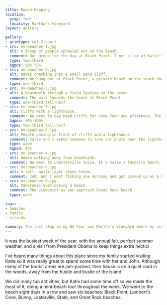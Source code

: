 ```yaml
---
title: Beach hopping
location:
  prep: "on"
  locality: Martha's Vineyard
layout: gallery

gallery:
- gridtype: col-2-short
- src: mv-beaches-1.jpg
  alt: A group of people sprawled out on the beach.
  comment: Our group for the day at Black Point. I met a lot of Katie's friends at once!
  type: two-third
  bgpos: 50% 75%
- src: mv-beaches-2.jpg
  alt: Waves crashing into a small sand cliff.
  comment: We hung out at Black Point, a private beach on the south shore.
  type: one-third
- src: mv-beaches-3.jpg
  alt: A boardwalk through a field leading to the ocean.
  comment: The walk towards the beach at Black Point.
  type: one-third tall-half
- src: mv-beaches-5.jpg
  alt: Cliffs with a lighthouse.
  comment: We went to Gay Head Cliffs for some food one afternoon. The lighthouse is normally an attraction but they physically moved it recently so it's closed for now.
  bgpos: 50% 100%
  type: two-third tall-half
- src: mv-beaches-7.jpg
  alt: People posing in front of cliffs and a lighthouse.
  comment: Katie and I asked someone to take our photo near the lighthouse.
  type: wide
  bgpad: 45%
- src: mv-beaches-4.jpg
  alt: Woman walking away from beachside.
  comment: We went to Lobsterville twice. It's Katie's favorite beach, more calm than most due to its shape along the coast.
- src: mv-beaches-6.jpg
  alt: A tall, multi-layer stone totem.
  comment: John and I went fishing one morning and got picked up on a boat at this spot on Bunny beach.
- src: mv-beaches-8.jpg
  alt: Panoramic overlooking a beach.
  comment: The viewpoint as you approach Great Rock beach.
  type: wide

tags:
- beaches
- family
- islands

summary: The last stop on my US tour was Martha's Vineyard where my sister Katie lives year-round.
---
```


It was the busiest week of the year, with the annual fair, perfect summer weather, and a visit from President Obama to keep things extra hectic!

I've heard many things about this place since my family started visiting Katie so it was really great to spend some time with her and John. Although many of the tourist areas are jam-packed, their house is on a quiet road in the woods, away from the hustle and bustle of the island.

We did many fun activities, but Katie had some time off so we made the most of it, doing a mini-beach tour throughout the week. We went to the beach eight days in a row and saw six beaches: Black Point, Lambert's Cove, Bunny, Losterville, State, and Great Rock beaches.
